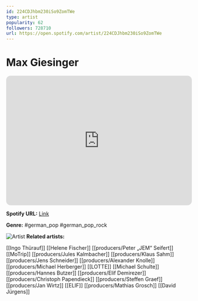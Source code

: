 ```yaml
---
id: 224CDJhbm230iSo9ZomTWe
type: artist
popularity: 62
followers: 728710
url: https://open.spotify.com/artist/224CDJhbm230iSo9ZomTWe
---
```

# Max Giesinger

<iframe style="border-radius:12px" src="https://open.spotify.com/embed/artist/224CDJhbm230iSo9ZomTWe" width="100%" height="352" frameBorder="0" allowfullscreen="" allow="autoplay; clipboard-write; encrypted-media; fullscreen; picture-in-picture" loading="lazy"></iframe>

**Spotify URL:** [Link](https://open.spotify.com/artist/224CDJhbm230iSo9ZomTWe)

**Genre:**  #german_pop #german_pop_rock

![Artist](https://i.scdn.co/image/ab6761610000e5eb392da80c840a6d875c353e72)
**Related artists:**

[[Ingo Thürauf]]
[[Helene Fischer]]
[[producers/Peter „JEM“ Seifert]]
[[MoTrip]]
[[producers/Jules Kalmbacher]]
[[producers/Klaus Sahm]]
[[producers/Jens Schneider]]
[[producers/Alexander Knolle]]
[[producers/Michael Herberger]]
[[LOTTE]]
[[Michael Schulte]]
[[producers/Hannes Butzer]]
[[producers/Elif Demirezer]]
[[producers/Christoph Papendieck]]
[[producers/Steffen Graef]]
[[producers/Jan Wirtz]]
[[ELIF]]
[[producers/Mathias Grosch]]
[[David Jürgens]]

